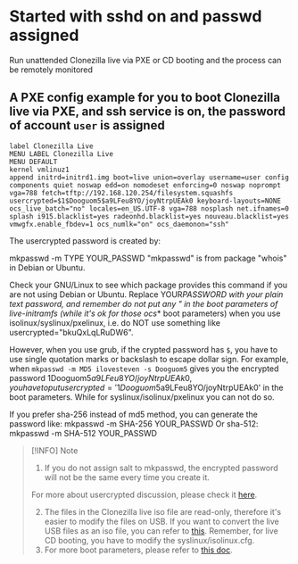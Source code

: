 # Started with sshd on and passwd assigned

Run unattended Clonezilla live via PXE or CD booting and the process can be remotely monitored

## A PXE config example for you to boot Clonezilla live via PXE, and ssh service is on, the password of account `user` is assigned

```text
label Clonezilla Live
MENU LABEL Clonezilla Live
MENU DEFAULT
kernel vmlinuz1
append initrd=initrd1.img boot=live union=overlay username=user config components quiet noswap edd=on nomodeset enforcing=0 noswap noprompt vga=788 fetch=tftp://192.168.120.254/filesystem.squashfs usercrypted=$1$Dooguom5$a9LFeu8YO/joyNtrpUEAk0 keyboard-layouts=NONE ocs_live_batch="no" locales=en_US.UTF-8 vga=788 nosplash net.ifnames=0 splash i915.blacklist=yes radeonhd.blacklist=yes nouveau.blacklist=yes vmwgfx.enable_fbdev=1 ocs_numlk="on" ocs_daemonon="ssh"
```

The usercrypted password is created by:

mkpasswd -m TYPE YOUR_PASSWD "mkpasswd" is from package "whois" in Debian or Ubuntu.

Check your GNU/Linux to see which package provides this command if you are not using Debian or Ubuntu. Replace YOUR*PASSWORD with your plain text password, and remember do not put any " in the boot parameters of live-initramfs (while it's ok for those ocs*\* boot parameters) when you use isolinux/syslinux/pxelinux, i.e. do NOT use something like usercrypted="bkuQxLqLRuDW6".

However, when you use grub, if the crypted password has `$`, you have to use single quotation marks or backslash to escape dollar sign. For example, when `mkpasswd -m MD5 ilovesteven -s Dooguom5` gives you the encrypted password $1$Dooguom5$a9LFeu8YO/joyNtrpUEAk0, you have to put usercrypted='$1$Dooguom5$a9LFeu8YO/joyNtrpUEAk0' in the boot parameters. While for syslinux/isolinux/pxelinux you can not do so.

If you prefer sha-256 instead of md5 method, you can generate the password like:
mkpasswd -m SHA-256 YOUR_PASSWD Or sha-512:
mkpasswd -m SHA-512 YOUR_PASSWD

> [!INFO] Note<!-- eslint-disable-line markdown/no-missing-label-refs -- GitHub alerts -->
>
> 1. If you do not assign salt to mkpasswd, the encrypted password will not be the same every time you create it.
>
> For more about usercrypted discussion, please check it [here](https://lists.debian.org/debian-live/2008/10/msg00020.html).
>
> 2. The files in the Clonezilla live iso file are read-only, therefore it's easier to modify the files on USB. If you want to convert the live USB files as an iso file, you can refer to [this](http://drbl.org/faq/fine-print.php?path=./2_System/87_create_clonezilla_iso_from_zip.faq#87_create_clonezilla_iso_from_zip.faq). Remember, for live CD booting, you have to modify the syslinux/isolinux.cfg.
> 3. For more boot parameters, please refer to [this doc](https://clonezilla.org//fine-print-live-doc.php?path=clonezilla-live/doc/99_Misc/00_live-boot-parameters.doc).
